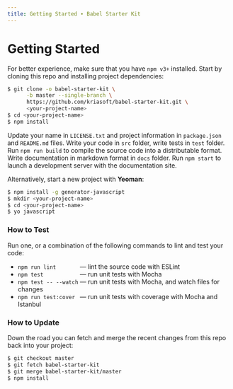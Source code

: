 ```yaml
---
title: Getting Started ∙ Babel Starter Kit
---
```


# Getting Started

For better experience, make sure that you have `npm v3+` installed. Start by cloning this repo and
installing project dependencies:

```sh
$ git clone -o babel-starter-kit \
      -b master --single-branch \
      https://github.com/kriasoft/babel-starter-kit.git \
      <your-project-name>
$ cd <your-project-name>
$ npm install
```

Update your name in `LICENSE.txt` and project information in `package.json` and `README.md` files.
Write your code in `src` folder, write tests in `test` folder. Run `npm run build` to compile the
source code into a distributable format. Write documentation in markdown format in `docs` folder.
Run `npm start` to launch a development server with the documentation site.

Alternatively, start a new project with **Yeoman**:

```sh
$ npm install -g generator-javascript
$ mkdir <your-project-name>
$ cd <your-project-name>
$ yo javascript
```

### How to Test

Run one, or a combination of the following commands to lint and test your code:

* `npm run lint       ` — lint the source code with ESLint
* `npm test           ` — run unit tests with Mocha
* `npm test -- --watch` — run unit tests with Mocha, and watch files for changes
* `npm run test:cover ` — run unit tests with coverage with Mocha and Istanbul

### How to Update

Down the road you can fetch and merge the recent changes from this repo back into your project:

```sh
$ git checkout master
$ git fetch babel-starter-kit
$ git merge babel-starter-kit/master
$ npm install
```

